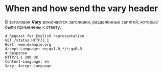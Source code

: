 # When and how send the vary header

В заголовок **Vary** влкючается заголовки, разделённые запятой, которые были применены к ответу.

```
# Request for English representation
GET /status HTTP/1.1
Host: www.example.org
Accept-Language: en;q=1.0,*/*;q=0.0
# Response
HTTP/1.1 200 OK
Content-Language: en
Vary: Accept-Language
```

